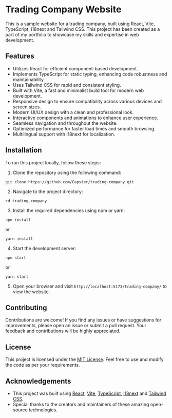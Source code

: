 # Trading Company Website

This is a sample website for a trading company, built using React, Vite, TypeScript, i18next and Tailwind CSS. This project has been created as a part of my portfolio to showcase my skills and expertise in web development.

## Features

- Utilizes React for efficient component-based development.
- Implements TypeScript for static typing, enhancing code robustness and maintainability.
- Uses Tailwind CSS for rapid and consistent styling.
- Built with Vite, a fast and minimalist build tool for modern web development.
- Responsive design to ensure compatibility across various devices and screen sizes.
- Modern UI/UX design with a clean and professional look.
- Interactive components and animations to enhance user experience.
- Seamless navigation and throughout the website.
- Optimized performance for faster load times and smooth browsing.
- Multilingual support with i18next for localization.

## Installation

To run this project locally, follow these steps:

1. Clone the repository using the following command:

```
git clone https://github.com/Capster/trading-company.git
```

2. Navigate to the project directory:

```
cd trading-company
```

3. Install the required dependencies using npm or yarn:

```
npm install
```
or
```
yarn install
```

4. Start the development server:

```
npm start
```
or
```
yarn start
```

5. Open your browser and visit `http://localhost:5173/trading-company/` to view the website.

## Contributing

Contributions are welcome! If you find any issues or have suggestions for improvements, please open an issue or submit a pull request. Your feedback and contributions will be highly appreciated.

## License

This project is licensed under the [MIT License](https://opensource.org/licenses/MIT). Feel free to use and modify the code as per your requirements.

## Acknowledgements

- This project was built using [React](https://reactjs.org/), [Vite](https://vitejs.dev/), [TypeScript](https://www.typescriptlang.org/), [i18next](https://www.i18next.com/) and [Tailwind CSS](https://tailwindcss.com/).
- Special thanks to the creators and maintainers of these amazing open-source technologies.
